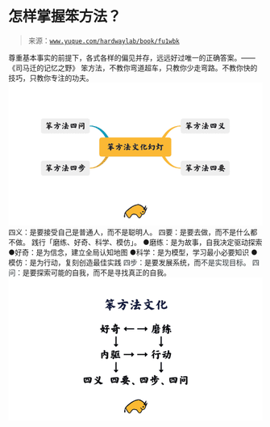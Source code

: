 # 怎样掌握笨方法？

> 来源：[`www.yuque.com/hardwaylab/book/fu1wbk`](https://www.yuque.com/hardwaylab/book/fu1wbk)

<ne-quote id="ueed687f5" data-lake-id="ueed687f5"><ne-p id="u81a73dfe" data-lake-id="u81a73dfe"><ne-text id="u0cbf2cd4">尊重基本事实的前提下，各式各样的偏见并存，远远好过唯一的正确答案。——《司马迁的记忆之野》</ne-text></ne-p></ne-quote> <ne-p id="984eefb133288f41cdddcc8df706dbe3" data-lake-id="984eefb133288f41cdddcc8df706dbe3"><ne-text id="ufb491443">笨方法，不教你弯道超车，只教你少走弯路。不教你快的技巧，只教你专注的功夫。</ne-text></ne-p> <ne-p id="ubacc8bf9" data-lake-id="ubacc8bf9"><ne-card data-card-name="image" data-card-type="inline" id="u9112b64f" data-event-boundary="card" class="ne-spacing-all">![image.png](img/f1f2a62e8bdd204c25f688e81e299c5f.png)  <ne-p id="79b003dcfa263fd3a8d5c0ad7c9d7177" data-lake-id="79b003dcfa263fd3a8d5c0ad7c9d7177"><ne-text id="ua44e5921" ne-bold="true">四义：</ne-text><ne-text id="ua8d24d9a">是要接受自己是普通人，而不是聪明人。</ne-text></ne-p> <ne-p id="9ea8357c1de7281b7059286f5b645222" data-lake-id="9ea8357c1de7281b7059286f5b645222"><ne-text id="ud2b13a3b" ne-bold="true">四要：</ne-text><ne-text id="u14864e6d">是要去做，而不是什么都不做。</ne-text></ne-p> <ne-p id="u05d7ce50" data-lake-id="u05d7ce50"><ne-text id="ub82d47ba">践行「磨练、好奇、科学、模仿」。</ne-text></ne-p> <ne-uli><ne-uli-i>●</ne-uli-i><ne-uli-c class="ne-uli-content" id="u24738020" data-lake-id="u24738020"><ne-text id="ufd9173c0">磨练：是为故事，自我决定驱动探索</ne-text></ne-uli-c></ne-uli> <ne-uli><ne-uli-i>●</ne-uli-i><ne-uli-c class="ne-uli-content" id="ue6cd0c73" data-lake-id="ue6cd0c73"><ne-text id="u9bee3e68">好奇：是为信念，建立全局认知地图</ne-text></ne-uli-c></ne-uli> <ne-uli><ne-uli-i>●</ne-uli-i><ne-uli-c class="ne-uli-content" id="ub2d14a2a" data-lake-id="ub2d14a2a"><ne-text id="u2ea628ee">科学：是为模型，学习最小必要知识</ne-text></ne-uli-c></ne-uli> <ne-uli><ne-uli-i>●</ne-uli-i><ne-uli-c class="ne-uli-content" id="u2e1c9fbe" data-lake-id="u2e1c9fbe"><ne-text id="u57149b4b">模仿：是为行动，复刻创造最佳实践</ne-text></ne-uli-c></ne-uli> <ne-p id="cdd9e8eda237d298d5aa3607c56a685e" data-lake-id="cdd9e8eda237d298d5aa3607c56a685e"><ne-text id="u2bbbe1d9" ne-bold="true" ne-fontsize="14" style="color: rgb(42, 49, 53);">四步：</ne-text><ne-text id="u74b8a74a">是要发展系统，而</ne-text><ne-text id="ua7140e79" style="color: rgb(42, 49, 53);">不是实现目标。</ne-text></ne-p> <ne-p id="f2630a1ff46ef1a7eb1cb380b49dbf67" data-lake-id="f2630a1ff46ef1a7eb1cb380b49dbf67"><ne-text id="u70f876c4" ne-bold="true" style="color: rgb(42, 49, 53);">四问：</ne-text><ne-text id="ua219c82a">是要探索可能的自我，而不是寻找真正的自我。</ne-text></ne-p> <ne-p id="u93e88959" data-lake-id="u93e88959"><ne-card data-card-name="image" data-card-type="inline" id="ub04699d2" data-event-boundary="card" class="ne-spacing-all">![image.png](img/522ceafa27cc1a66ba7ffe4c2bdb0b1e.png)  <ne-h2 id="NL2xa" data-lake-id="NL2xa"><ne-heading-ext><ne-heading-anchor></ne-heading-anchor><ne-heading-fold></ne-heading-fold></ne-heading-ext> <ne-heading-content></ne-heading-content></ne-h2></ne-card></ne-p></ne-card></ne-p>